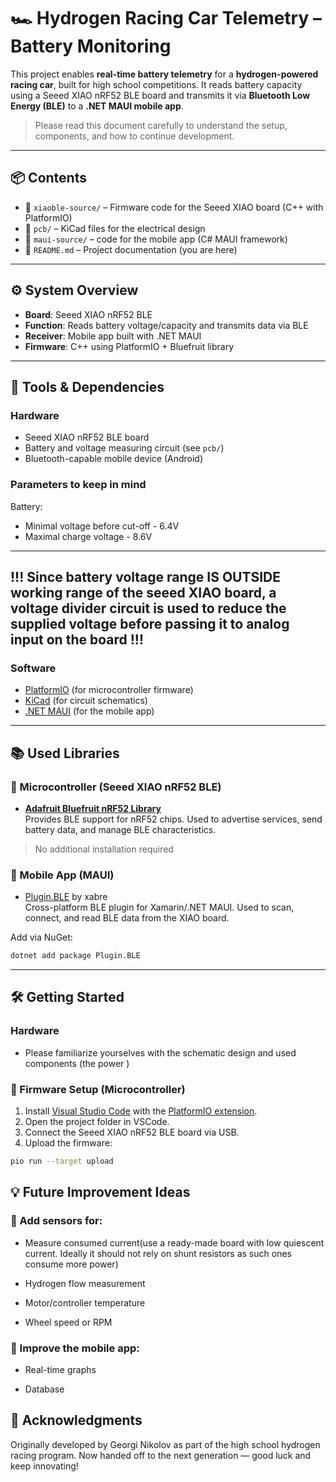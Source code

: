# 🏎️ Hydrogen Racing Car Telemetry – Battery Monitoring

This project enables **real-time battery telemetry** for a **hydrogen-powered racing car**, built for high school competitions. It reads battery capacity using a Seeed XIAO nRF52 BLE board and transmits it via **Bluetooth Low Energy (BLE)** to a **.NET MAUI mobile app**.

> Please read this document carefully to understand the setup, components, and how to continue development.

---

## 📦 Contents

- 📁 `xiaoble-source/` – Firmware code for the Seeed XIAO board (C++ with PlatformIO)
- 📁 `pcb/` – KiCad files for the electrical design
- 📁 `maui-source/` – code for the mobile app (C# MAUI framework)
- 📄 `README.md` – Project documentation (you are here)

---

## ⚙️ System Overview

- **Board**: Seeed XIAO nRF52 BLE
- **Function**: Reads battery voltage/capacity and transmits data via BLE
- **Receiver**: Mobile app built with .NET MAUI
- **Firmware**: C++ using PlatformIO + Bluefruit library

---

## 🧰 Tools & Dependencies

### Hardware

- Seeed XIAO nRF52 BLE board
- Battery and voltage measuring circuit (see `pcb/`)
- Bluetooth-capable mobile device (Android)

### Parameters to keep in mind
Battery:
- Minimal voltage before cut-off - 6.4V
- Maximal charge voltage - 8.6V
---
!!! Since battery voltage range IS OUTSIDE working range of the seeed XIAO board, a voltage divider circuit is used to reduce the supplied voltage before passing it to analog input on the board !!!
---
### Software

- [PlatformIO](https://platformio.org/) (for microcontroller firmware)
- [KiCad](https://kicad.org/) (for circuit schematics)
- [.NET MAUI](https://learn.microsoft.com/en-us/dotnet/maui/) (for the mobile app)

---

## 📚 Used Libraries

### 🧠 Microcontroller (Seeed XIAO nRF52 BLE)

- **[Adafruit Bluefruit nRF52 Library](https://github.com/adafruit/Adafruit_nRF52_Arduino)**  
  Provides BLE support for nRF52 chips. Used to advertise services, send battery data, and manage BLE characteristics.

> No additional installation required

### 📱 Mobile App (MAUI)

- [Plugin.BLE](https://github.com/xabre/xamarin-bluetooth-le) by xabre  
  Cross-platform BLE plugin for Xamarin/.NET MAUI. Used to scan, connect, and read BLE data from the XIAO board.

Add via NuGet:

```bash
dotnet add package Plugin.BLE
```
---
## 🛠️ Getting Started

### Hardware 
- Please familiarize yourselves with the schematic design and used components (the power )

### 🚀 Firmware Setup (Microcontroller)

1. Install [Visual Studio Code](https://code.visualstudio.com/) with the [PlatformIO extension](https://platformio.org/install).
2. Open the project folder in VSCode.
3. Connect the Seeed XIAO nRF52 BLE board via USB.
4. Upload the firmware:

```bash
pio run --target upload
```
## 💡 Future Improvement Ideas

### 🧪 Add sensors for:

- Measure consumed current(use a ready-made board with low quiescent current. Ideally it should not rely on shunt resistors as such ones consume more power)  

- Hydrogen flow measurement

- Motor/controller temperature

- Wheel speed or RPM

### 📱 Improve the mobile app:

- Real-time graphs

- Database

## 🙏 Acknowledgments
Originally developed by Georgi Nikolov as part of the high school hydrogen racing program.
Now handed off to the next generation — good luck and keep innovating!
